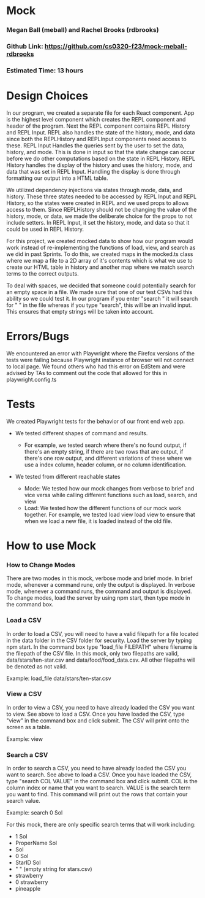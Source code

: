 # Mock

### Megan Ball (meball) and Rachel Brooks (rdbrooks)

### Github Link: https://github.com/cs0320-f23/mock-meball-rdbrooks

### Estimated Time: 13 hours

# Design Choices

In our program, we created a separate file for each React component. App is the highest level component which creates the REPL component and header of the program. Next the REPL component contains REPL History and REPL Input. REPL also handles the state of the history, mode, and data since both the REPLHistory and REPLInput components need access to these. REPL Input Handles the queries sent by the user to set the data, history, and mode. This is done in input so that the state change can occur before we do other computations based on the state in REPL History. REPL History handles the display of the history and uses the history, mode, and data that was set in REPL Input. Handling the display is done through formatting our output into a HTML table.

We utilized dependency injections via states through mode, data, and history. These three states needed to be accessed by REPL Input and REPL History, so the states were created in REPL and we used props to allows access to them. Since REPLHistory should not be changing the value of the history, mode, or data, we made the deliberate choice for the props to not include setters. In REPL Input, it set the history, mode, and data so that it could be used in REPL History.

For this project, we created mocked data to show how our program would work instead of re-implementing the functions of load, view, and search as we did in past Sprints. To do this, we created maps in the mocked.ts class where we map a file to a 2D array of it's contents which is what we use to create our HTML table in history and another map where we match search terms to the correct outputs.

To deal with spaces, we decided that someone could potentially search for an empty space in a file. We made sure that one of our test CSVs had this ability so we could test it. In our program if you enter "search " it will search for
" " in the file whereas if you type "search", this will be an invalid input. This ensures that empty strings will be taken into account.

# Errors/Bugs

We encountered an error with Playwright where the Firefox versions of the tests were failing because Playwright instance of browser will not connect to local page. We found others who had this error on EdStem and were advised by TAs to comment out the code that allowed for this in playwright.config.ts

# Tests

We created Playwright tests for the behavior of our front end web app.

- We tested different shapes of command and results.

  - For example, we tested search where there's no found output, if there's an empty string, if there are two rows that are output, if there's one row output, and different variations of these where we use a index column, header column, or no column identification.

- We tested from different reachable states
  - Mode: We tested how our mock changes from verbose to brief and vice versa while calling different functions such as load, search, and view
  - Load: We tested how the different functions of our mock work together. For example, we tested load view load view to ensure that when we load a new file, it is loaded instead of the old file.

# How to use Mock

### How to Change Modes

There are two modes in this mock, verbose mode and brief mode. In brief mode, whenever a command rune, only the output is displayed. In verbose mode, whenever a command runs, the command and output is displayed. To change modes, load the server by using npm start, then type mode in the command box.

### Load a CSV

In order to load a CSV, you will need to have a valid filepath for a file located in the data folder in the CSV folder for security. Load the server by typing npm start. In the command box type "load_file FILEPATH" where filename is the filepath of the CSV file. In this mock, only two filepaths are valid, data/stars/ten-star.csv and data/food/food_data.csv. All other filepaths will be denoted as not valid.

Example: load_file data/stars/ten-star.csv

### View a CSV

In order to view a CSV, you need to have already loaded the CSV you want to view. See above to load a CSV. Once you have loaded the CSV, type "view" in the command box and click submit. The CSV will print onto the screen as a table.

Example: view

### Search a CSV

In order to search a CSV, you need to have already loaded the CSV you want to search. See above to load a CSV. Once you have loaded the CSV, type "search COL VALUE" in the command box and click submit. COL is the column index or name that you want to search. VALUE is the search term you want to find. This command will print out the rows that contain your search value.

Example: search 0 Sol

For this mock, there are only specific search terms that will work including:

- 1 Sol
- ProperName Sol
- Sol
- 0 Sol
- StarID Sol
- " " (empty string for stars.csv)
- strawberry
- 0 strawberry
- pineapple
